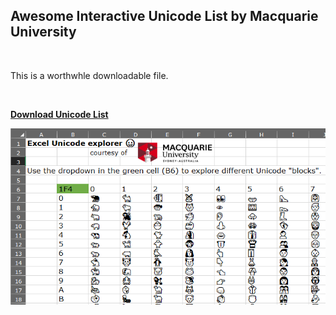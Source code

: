 ## Awesome Interactive Unicode List by Macquarie University

<br>

This is a worthwhle downloadable file.

<br>

[**Download Unicode List**](files/unicode_list.xlsx)


[![](/files/Unicode.png)](https://github.com/ShokoLocoMocco/tech-notes/raw/gh-pages/files/unicode_list.xlsx)
